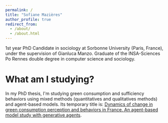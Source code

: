 ```yaml
---
permalink: /
title: "Sofiane Mazières"
author_profile: true
redirect_from: 
  - /about/
  - /about.html
---
```


1st year PhD Candidate in sociology at Sorbonne University (Paris, France), under the supervision of Gianluca Manzo. Graduate of the INSA-Sciences Po Rennes double degree in computer science and sociology.

What am I studying?
======
In my PhD thesis, I'm studying green consumption and sufficiency behaviors using mixed methods (quantitatives and qualitatives methods) and agent-based models. Its temporary title is: <a href="https://theses.fr/s396191" target="_blank">Dynamics of change in green consumption perception and behaviors in France. An agent-based model study with generative agents</a>.